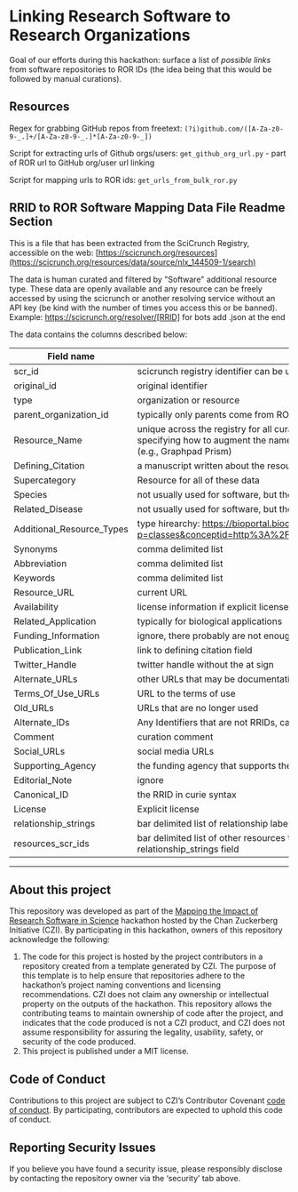 # Linking Research Software to Research Organizations

Goal of our efforts during this hackathon: surface a list of _possible links_ from software repositories to ROR IDs (the idea being that this would be followed by manual curations).

## Resources

Regex for grabbing GitHub repos from freetext: `(?i)github.com/([A-Za-z0-9-_.]+/[A-Za-z0-9-_.]*[A-Za-z0-9-_])`

Script for extracting urls of Github orgs/users: `get_github_org_url.py` - part of ROR url to GitHub org/user url linking

Script for mapping urls to ROR ids: `get_urls_from_bulk_ror.py`

## RRID to ROR Software Mapping Data File Readme Section

This is a file that has been extracted from the SciCrunch Registry, accessible on the web: [https://scicrunch.org/resources](https://scicrunch.org/resources/data/source/nlx_144509-1/search)

The data is human curated and filtered by "Software" additional resource type. 
These data are openly available and any resource can be freely accessed by using the scicrunch or another resolving service without an API key (be kind with the number of times you access this or be banned). Example: 
https://scicrunch.org/resolver/[RRID] for bots add .json at the end

The data contains the columns described below:

| Field name |	description	| field type |
|--- |---|---|
|	scr_id	|	scicrunch registry identifier can be used to pull metadata via n2t.net/RRID:SCR_$###	|	text	|
|	original_id	|	original identifier	|	text	|
|	type	|	organization or resource	|	text	|
|	parent_organization_id	|	typically only parents come from ROR entities (e.g., University not a program)	|	text	|
|	Resource_Name	|	unique across the registry for all curated items; resource names that are the same follow rules specifying how to augment the name, usually the university name or vendor name goes first (e.g., Graphpad Prism)	|	longtext	|
|	Defining_Citation	|	a manuscript written about the resource	|	longtext	|
|	Supercategory	|	Resource for all of these data	|	longtext	|
|	Species	|	not usually used for software, but the main species that is covered by the resource	|	longtext	|
|	Related_Disease	|	not usually used for software, but the main disease that is covered by the resource	|	longtext	|
|	Additional_Resource_Types	|	type hirearchy: https://bioportal.bioontology.org/ontologies/NIFSTD?p=classes&conceptid=http%3A%2F%2Furi.neuinfo.org%2Fnif%2Fnifstd%2Fnlx_res_20090101	|	longtext	|
|	Synonyms	|	comma delimited list	|	longtext	|
|	Abbreviation	|	comma delimited list	|	longtext	|
|	Keywords	|	comma delimited list	|	longtext	|
|	Resource_URL	|	current URL	|	longtext	|
|	Availability	|	license information if explicit license not available, also may not be in service	|	longtext	|
|	Related_Application	|	typically for biological applications	|	longtext	|
|	Funding_Information	|	ignore, there probably are not enough of these in software to worry about	|	longtext	|
|	Publication_Link	|	link to defining citation field	|	longtext	|
|	Twitter_Handle	|	twitter handle without the at sign	|	longtext	|
|	Alternate_URLs	|	other URLs that may be documentation, or other instances of the tool	|	longtext	|
|	Terms_Of_Use_URLs	|	URL to the terms of use	|	longtext	|
|	Old_URLs	|	URLs that are no longer used	|	longtext	|
|	Alternate_IDs	|	Any Identifiers that are not RRIDs, can be resolved by RRID resolver, comma delimeted	|	longtext	|
|	Comment	|	curation comment	|	longtext	|
|	Social_URLs	|	social media URLs	|	longtext	|
|	Supporting_Agency	|	the funding agency that supports the resource	|	longtext	|
|	Editorial_Note	|	ignore	|	longtext	|
|	Canonical_ID	|	the RRID in curie syntax	|	longtext	|
|	License	|	Explicit license	|	longtext	|
|	relationship_strings	|	bar delimited list of relationship labels with resources_scr_ids	|	mediumtext	|
|	resources_scr_ids	|	bar delimited list of other resources that are related to this RRID via the relationship listed in the relationship_strings field	|	text	|

***

## About this project

This repository was developed as part of the [Mapping the Impact of Research Software in Science](https://github.com/chanzuckerberg/software-impact-hackathon-2023) hackathon hosted by the Chan Zuckerberg Initiative (CZI). By participating in this hackathon, owners of this repository acknowledge the following:
1. The code for this project is hosted by the project contributors in a repository created from a template generated by CZI. The purpose of this template is to help ensure that repositories adhere to the hackathon’s project naming conventions and licensing recommendations.  CZI does not claim any ownership or intellectual property on the outputs of the hackathon. This repository allows the contributing teams to maintain ownership of code after the project, and indicates that the code produced is not a CZI product, and CZI does not assume responsibility for assuring the legality, usability, safety, or security of the code produced.
2. This project is published under a MIT license.

## Code of Conduct

Contributions to this project are subject to CZI’s Contributor Covenant [code of conduct](https://github.com/chanzuckerberg/.github/blob/master/CODE_OF_CONDUCT.md). By participating, contributors are expected to uphold this code of conduct. 

## Reporting Security Issues

If you believe you have found a security issue, please responsibly disclose by contacting the repository owner via the ‘security’ tab above.

